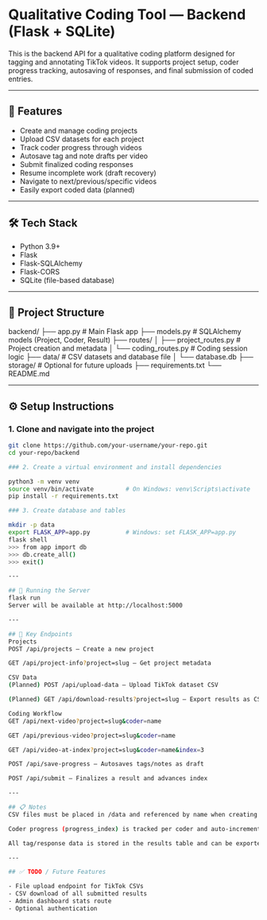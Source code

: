 # Qualitative Coding Tool — Backend (Flask + SQLite)

This is the backend API for a qualitative coding platform designed for tagging and annotating TikTok videos. It supports project setup, coder progress tracking, autosaving of responses, and final submission of coded entries.

---

## 🚀 Features

- Create and manage coding projects
- Upload CSV datasets for each project
- Track coder progress through videos
- Autosave tag and note drafts per video
- Submit finalized coding responses
- Resume incomplete work (draft recovery)
- Navigate to next/previous/specific videos
- Easily export coded data (planned)

---

## 🛠️ Tech Stack

- Python 3.9+
- Flask
- Flask-SQLAlchemy
- Flask-CORS
- SQLite (file-based database)

---

## 📁 Project Structure

backend/
├── app.py # Main Flask app
├── models.py # SQLAlchemy models (Project, Coder, Result)
├── routes/
│ ├── project_routes.py # Project creation and metadata
│ └── coding_routes.py # Coding session logic
├── data/ # CSV datasets and database file
│ └── database.db
├── storage/ # Optional for future uploads
├── requirements.txt
└── README.md

---

## ⚙️ Setup Instructions

### 1. Clone and navigate into the project

```bash
git clone https://github.com/your-username/your-repo.git
cd your-repo/backend

### 2. Create a virtual environment and install dependencies

python3 -m venv venv
source venv/bin/activate         # On Windows: venv\Scripts\activate
pip install -r requirements.txt

### 3. Create database and tables

mkdir -p data
export FLASK_APP=app.py          # Windows: set FLASK_APP=app.py
flask shell
>>> from app import db
>>> db.create_all()
>>> exit()

---

## 🧪 Running the Server
flask run
Server will be available at http://localhost:5000

---

## 🔌 Key Endpoints
Projects
POST /api/projects — Create a new project

GET /api/project-info?project=slug — Get project metadata

CSV Data
(Planned) POST /api/upload-data — Upload TikTok dataset CSV

(Planned) GET /api/download-results?project=slug — Export results as CSV

Coding Workflow
GET /api/next-video?project=slug&coder=name

GET /api/previous-video?project=slug&coder=name

GET /api/video-at-index?project=slug&coder=name&index=3

POST /api/save-progress — Autosaves tags/notes as draft

POST /api/submit — Finalizes a result and advances index

---

## 📋 Notes
CSV files must be placed in /data and referenced by name when creating a project

Coder progress (progress_index) is tracked per coder and auto-incremented on submission

All tag/response data is stored in the results table and can be exported per project

---

## ✅ TODO / Future Features

- File upload endpoint for TikTok CSVs
- CSV download of all submitted results
- Admin dashboard stats route
- Optional authentication
